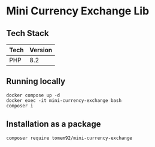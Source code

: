 # Mini Currency Exchange Lib

## Tech Stack
Tech | Version
|---|---|
PHP | 8.2

## Running locally
```
docker compose up -d
docker exec -it mini-currency-exchange bash
composer i
```

## Installation as a package
`composer require tomem92/mini-currency-exchange`
